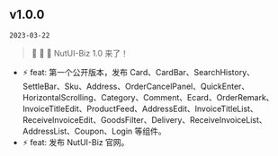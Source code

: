 ## v1.0.0
`2023-03-22`

> :tada: :tada: :tada: NutUI-Biz 1.0 来了！

* :zap: feat: 第一个公开版本，发布 Card、CardBar、SearchHistory、SettleBar、Sku、Address、OrderCancelPanel、QuickEnter、HorizontalScrolling、Category、Comment、Ecard、OrderRemark、InvoiceTitleEdit、ProductFeed、AddressEdit、InvoiceTitleList、ReceiveInvoiceEdit、GoodsFilter、Delivery、ReceiveInvoiceList、AddressList、Coupon、Login 等组件。
* :zap: feat: 发布 NutUI-Biz 官网。
